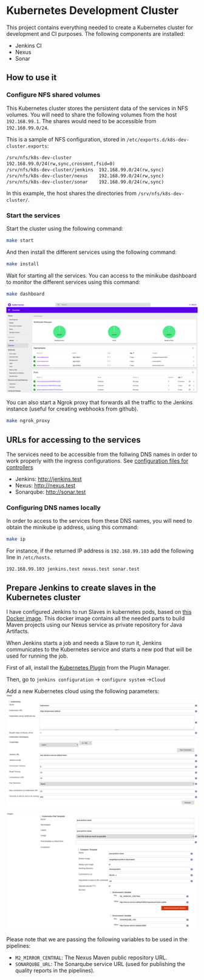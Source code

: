 # Kubernetes Development Cluster

This project contains everything needed to create a Kubernetes cluster for development and CI purposes. The following components are installed:
* Jenkins CI
* Nexus
* Sonar

## How to use it

### Configure NFS shared volumes

This Kubernetes cluster stores the persistent data of the services in NFS volumes. You will need to share the following volumes from the host `192.168.99.1`. The shares would need to be accessible from `192.168.99.0/24`.

This is a sample of NFS configuration, stored in `/etc/exports.d/k8s-dev-cluster.exports`:
```
/srv/nfs/k8s-dev-cluster		  192.168.99.0/24(rw,sync,crossmnt,fsid=0)
/srv/nfs/k8s-dev-cluster/jenkins  192.168.99.0/24(rw,sync)
/srv/nfs/k8s-dev-cluster/nexus    192.168.99.0/24(rw,sync)
/srv/nfs/k8s-dev-cluster/sonar    192.168.99.0/24(rw,sync)

```
In this example, the host shares the directories from `/srv/nfs/k8s-dev-cluster/`.

### Start the services

Start the cluster using the following command:
```bash
make start
```
And then install the different services using the following command:
```bash
make install
```

Wait for starting all the services. You can access to the minikube dashboard to monitor the different services using this command:
```bash
make dashboard
```
![Dashboard](./images/dashboard.png)

You can also start a Ngrok proxy that forwards all the traffic to the Jenkins instance (useful for creating webhooks from github).
```bash
make ngrok_proxy
```

## URLs for accessing to the services
The services need to be accessible from the follwing DNS names in order to work properly with the ingress configurations. See [configuration files for controllers](./controllers)
* Jenkins: http://jenkins.test
* Nexus: http://nexus.test
* Sonarqube: http://sonar.test

### Configuring DNS names locally
In order to access to the services from these DNS names, you will need to obtain the minikube ip address, using this command:
```bash
make ip
```
For instance, if the returned IP address is `192.168.99.103` add the following line in `/etc/hosts`.
```
192.168.99.103 jenkins.test nexus.test sonar.test
```
## Prepare Jenkins to create slaves in the Kubernetes cluster

I have configured Jenkins to run Slaves in kubernetes pods, based on [this Docker image](https://hub.docker.com/r/sergief/java-jenkins-slave). This docker image contains all the needed parts to build Maven projects using our Nexus service as private repository for Java Artifacts.

When Jenkins starts a job and needs a Slave to run it, Jenkins communicates to the Kubernetes service and starts a new pod that will be used for running the job.

First of all, install the [Kubernetes Plugin](https://wiki.jenkins.io/display/JENKINS/Kubernetes+Plugin) from the Plugin Manager.

Then, go to `jenkins configuration` -> `configure system` ->`Cloud`

Add a new Kubernetes cloud using the following parameters:
![Jenkins K8S Configuration 1](./images/jenkins-k8s-conf-1.png)

![Jenkins K8S Configuration 2](./images/jenkins-k8s-conf-2.png)

Please note that we are passing the following variables to be used in the pipelines:
* `M2_MIRROR_CENTRAL`: The Nexus Maven public repository URL.
* `SONARQUBE_URL`: The Sonarqube service URL (used for publishing the quality reports in the pipelines).
